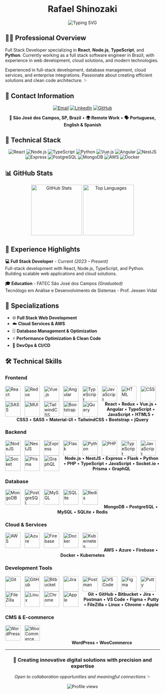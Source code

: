 <h1 align="center">Rafael Shinozaki</h1>

<div align="center">
  <img src="https://readme-typing-svg.herokuapp.com?font=Fira+Code&size=24&duration=3000&pause=1000&color=236AD3&center=true&vCenter=true&width=800&lines=Full+Stack+Developer+%40+Brazil;S%C3%A3o+Jos%C3%A9+dos+Campos%2C+SP+%E2%80%A2+Remote+Work;React+%7C+Node.js+%7C+TypeScript+%7C+Python;Web+Development+%26+Cloud+Solutions" alt="Typing SVG" />
</div>

## 👋🏻 Professional Overview

Full Stack Developer specializing in **React**, **Node.js**, **TypeScript**, and **Python**. Currently working as a full stack software engineer in Brazil, with experience in web development, cloud solutions, and modern technologies.

Experienced in full-stack development, database management, cloud services, and enterprise integrations. Passionate about creating efficient solutions and clean code architecture. ✨

## 📧 Contact Information

<p align="center">
<a href="mailto:rafaelsinosak@gmail.com"><img src="https://img.shields.io/badge/Email-236AD3?style=for-the-badge&logo=gmail&logoColor=white" alt="Email"></a>
<a href="https://www.linkedin.com/in/rafaelsinosak/"><img src="https://img.shields.io/badge/LinkedIn-236AD3?style=for-the-badge&logo=linkedin&logoColor=white" alt="LinkedIn"></a>
<a href="https://github.com/rafaelshinozaki"><img src="https://img.shields.io/badge/GitHub-236AD3?style=for-the-badge&logo=github&logoColor=white" alt="GitHub"></a>
</p>

<div align="center">

**📍 São José dos Campos, SP, Brazil** • **🌍 Remote Work** • **🗣️ Portuguese, English & Spanish**

</div>

## 💼 Technical Stack

<div align="center">
  <img src="https://img.shields.io/badge/React-236AD3?style=for-the-badge&logo=react&logoColor=white" alt="React"/>
  <img src="https://img.shields.io/badge/Node.js-236AD3?style=for-the-badge&logo=node.js&logoColor=white" alt="Node.js"/>
  <img src="https://img.shields.io/badge/TypeScript-236AD3?style=for-the-badge&logo=typescript&logoColor=white" alt="TypeScript"/>
  <img src="https://img.shields.io/badge/Python-236AD3?style=for-the-badge&logo=python&logoColor=white" alt="Python"/>
  <img src="https://img.shields.io/badge/Vue.js-236AD3?style=for-the-badge&logo=vue.js&logoColor=white" alt="Vue.js"/>
  <img src="https://img.shields.io/badge/Angular-236AD3?style=for-the-badge&logo=angular&logoColor=white" alt="Angular"/>
  <img src="https://img.shields.io/badge/NestJS-236AD3?style=for-the-badge&logo=nestjs&logoColor=white" alt="NestJS"/>
  <img src="https://img.shields.io/badge/Express-236AD3?style=for-the-badge&logo=express&logoColor=white" alt="Express"/>
  <img src="https://img.shields.io/badge/PostgreSQL-236AD3?style=for-the-badge&logo=postgresql&logoColor=white" alt="PostgreSQL"/>
  <img src="https://img.shields.io/badge/MongoDB-236AD3?style=for-the-badge&logo=mongodb&logoColor=white" alt="MongoDB"/>
  <img src="https://img.shields.io/badge/AWS-236AD3?style=for-the-badge&logo=amazon-aws&logoColor=white" alt="AWS"/>
  <img src="https://img.shields.io/badge/Docker-236AD3?style=for-the-badge&logo=docker&logoColor=white" alt="Docker"/>
</div>

## 📊 GitHub Stats

<div align="center">
  <img src="https://github-readme-stats.vercel.app/api?username=rafaelshinozaki&show_icons=true&theme=default&hide_border=true&count_private=true" alt="GitHub Stats" height="165"/>
  <img src="https://github-readme-stats.vercel.app/api/top-langs/?username=rafaelshinozaki&layout=compact&theme=default&hide_border=true&count_private=true" alt="Top Languages" height="165"/>
</div>

## 🏢 Experience Highlights

**💻 Full Stack Developer** - Current _(2023 – Present)_  
Full-stack development with React, Node.js, TypeScript, and Python. Building scalable web applications and cloud solutions.

**🎓 Education** - FATEC São José dos Campos _(Graduated)_  
Tecnólogo em Análise e Desenvolvimento de Sistemas - Prof. Jessen Vidal

## 🌟 Specializations

- 🌐 **Full Stack Web Development**
- ☁️ **Cloud Services & AWS**
- 🗄️ **Database Management & Optimization**
- ⚡ **Performance Optimization & Clean Code**
- 🔧 **DevOps & CI/CD**

## 🛠️ Technical Skills

### Frontend

<img align="left" alt="React" width="50px" style="padding-right:10px;" src="https://cdn.jsdelivr.net/gh/devicons/devicon/icons/react/react-original.svg" />
<img align="left" alt="Redux" width="50px" style="padding-right:10px;" src="https://cdn.jsdelivr.net/gh/devicons/devicon/icons/redux/redux-original.svg" />
<img align="left" alt="Vue.js" width="50px" style="padding-right:10px;" src="https://cdn.jsdelivr.net/gh/devicons/devicon/icons/vuejs/vuejs-original.svg" />
<img align="left" alt="Angular" width="50px" style="padding-right:10px;" src="https://cdn.jsdelivr.net/gh/devicons/devicon/icons/angular/angular-original.svg" />
<img align="left" alt="TypeScript" width="50px" style="padding-right:10px;" src="https://cdn.jsdelivr.net/gh/devicons/devicon/icons/typescript/typescript-plain.svg" />
<img align="left" alt="JavaScript" width="50px" style="padding-right:10px;" src="https://cdn.jsdelivr.net/gh/devicons/devicon/icons/javascript/javascript-plain.svg" />
<img align="left" alt="HTML" width="50px" style="padding-right:10px;" src="https://cdn.jsdelivr.net/gh/devicons/devicon/icons/html5/html5-plain.svg" />
<img align="left" alt="CSS" width="50px" style="padding-right:10px;" src="https://cdn.jsdelivr.net/gh/devicons/devicon/icons/css3/css3-plain.svg" />
<img align="left" alt="SASS" width="50px" style="padding-right:10px;" src="https://cdn.jsdelivr.net/gh/devicons/devicon/icons/sass/sass-original.svg" />
<img align="left" alt="MUI" width="50px" style="padding-right:10px;" src="https://cdn.jsdelivr.net/gh/devicons/devicon/icons/materialui/materialui-original.svg" />
<img align="left" alt="TailwindCSS" width="50px" style="padding-right:10px;" src="https://cdn.jsdelivr.net/gh/devicons/devicon/icons/tailwindcss/tailwindcss-original.svg" />
<img align="left" alt="Bootstrap" width="50px" style="padding-right:10px;" src="https://cdn.jsdelivr.net/gh/devicons/devicon/icons/bootstrap/bootstrap-plain.svg" />
<img align="left" alt="jQuery" width="50px" style="padding-right:10px;" src="https://cdn.jsdelivr.net/gh/devicons/devicon/icons/jquery/jquery-plain.svg" />
<br/>
<br/>

<div align="center">

**React** • **Redux** • **Vue.js** • **Angular** • **TypeScript** • **JavaScript** • **HTML5** • **CSS3** • **SASS** • **Material-UI** • **TailwindCSS** • **Bootstrap** • **jQuery**

</div>

### Backend

<img align="left" alt="NodeJS" width="50px" style="padding-right:10px;" src="https://cdn.jsdelivr.net/gh/devicons/devicon/icons/nodejs/nodejs-original.svg" />
<img align="left" alt="NestJS" width="50px" style="padding-right:10px;" src="https://cdn.jsdelivr.net/gh/devicons/devicon/icons/nestjs/nestjs-original.svg" />
<img align="left" alt="Express" width="50px" style="padding-right:10px;" src="https://cdn.jsdelivr.net/gh/devicons/devicon/icons/express/express-original.svg" />
<img align="left" alt="Flask" width="50px" style="padding-right:10px;" src="https://cdn.jsdelivr.net/gh/devicons/devicon/icons/flask/flask-original.svg" />
<img align="left" alt="Python" width="50px" style="padding-right:10px;" src="https://cdn.jsdelivr.net/gh/devicons/devicon/icons/python/python-plain.svg" />
<img align="left" alt="PHP" width="50px" style="padding-right:10px;" src="https://cdn.jsdelivr.net/gh/devicons/devicon/icons/php/php-original.svg" />
<img align="left" alt="TypeScript" width="50px" style="padding-right:10px;" src="https://cdn.jsdelivr.net/gh/devicons/devicon/icons/typescript/typescript-plain.svg" />
<img align="left" alt="JavaScript" width="50px" style="padding-right:10px;" src="https://cdn.jsdelivr.net/gh/devicons/devicon/icons/javascript/javascript-plain.svg" />
<img align="left" alt="Socket" width="50px" style="padding-right:10px;" src="https://cdn.jsdelivr.net/gh/devicons/devicon/icons/socketio/socketio-original-wordmark.svg" />
<img align="left" alt="Prisma" width="50px" style="padding-right:10px;" src="https://cdn.jsdelivr.net/gh/devicons/devicon/icons/prisma/prisma-original.svg" />
<img align="left" alt="GraphQL" width="50px" style="padding-right:10px;" src="https://cdn.jsdelivr.net/gh/devicons/devicon/icons/graphql/graphql-plain.svg" />
<br/>
<br/>

<div align="center">

**Node.js** • **NestJS** • **Express** • **Flask** • **Python** • **PHP** • **TypeScript** • **JavaScript** • **Socket.io** • **Prisma** • **GraphQL**

</div>

### Database

<img align="left" alt="MongoDB" width="50px" style="padding-right:10px;" src="https://cdn.jsdelivr.net/gh/devicons/devicon/icons/mongodb/mongodb-original.svg" />
<img align="left" alt="PostgreSQL" width="50px" style="padding-right:10px;" src="https://cdn.jsdelivr.net/gh/devicons/devicon/icons/postgresql/postgresql-original.svg" />
<img align="left" alt="MySQL" width="50px" style="padding-right:10px;" src="https://cdn.jsdelivr.net/gh/devicons/devicon/icons/mysql/mysql-original-wordmark.svg" />
<img align="left" alt="SQLite" width="50px" style="padding-right:10px;" src="https://cdn.jsdelivr.net/gh/devicons/devicon/icons/sqlite/sqlite-original.svg" />
<img align="left" alt="Redis" width="50px" style="padding-right:10px;" src="https://cdn.jsdelivr.net/gh/devicons/devicon/icons/redis/redis-original.svg" />
<br/>
<br/>

<div align="center">

**MongoDB** • **PostgreSQL** • **MySQL** • **SQLite** • **Redis**

</div>

### Cloud & Services

<img align="left" alt="AWS" width="50px" style="padding-right:10px;" src="https://cdn.jsdelivr.net/gh/devicons/devicon/icons/amazonwebservices/amazonwebservices-plain-wordmark.svg" />
<img align="left" alt="Azure" width="50px" style="padding-right:10px;" src="https://cdn.jsdelivr.net/gh/devicons/devicon/icons/azure/azure-plain-wordmark.svg" />
<img align="left" alt="Firebase" width="50px" style="padding-right:10px;" src="https://cdn.jsdelivr.net/gh/devicons/devicon/icons/firebase/firebase-plain-wordmark.svg" />
<img align="left" alt="Docker" width="50px" style="padding-right:10px;" src="https://cdn.jsdelivr.net/gh/devicons/devicon/icons/docker/docker-plain.svg" />
<img align="left" alt="Kubernetes" width="50px" style="padding-right:10px;" src="https://cdn.jsdelivr.net/gh/devicons/devicon/icons/kubernetes/kubernetes-plain.svg" />
<br/>
<br/>

<div align="center">

**AWS** • **Azure** • **Firebase** • **Docker** • **Kubernetes**

</div>

### Development Tools

<img align="left" alt="Git" width="50px" style="padding-right:10px;" src="https://cdn.jsdelivr.net/gh/devicons/devicon/icons/git/git-plain.svg" />
<img align="left" alt="GitHub" width="50px" style="padding-right:10px;" src="https://user-images.githubusercontent.com/67447840/220037637-cff5669e-da0e-45de-98f1-cdf5b67fff26.png" />
<img align="left" alt="Bitbucket" width="50px" style="padding-right:10px;" src="https://cdn.jsdelivr.net/gh/devicons/devicon/icons/bitbucket/bitbucket-original.svg" />
<img align="left" alt="Jira" width="50px" style="padding-right:10px;" src="https://cdn.jsdelivr.net/gh/devicons/devicon/icons/jira/jira-original.svg" />
<img align="left" alt="Postman" width="50px" style="padding-right:10px;" src="https://user-images.githubusercontent.com/67447840/220038329-e5213d83-ec34-4a82-9647-1b70ff8f2bfe.png" />
<img align="left" alt="VS Code" width="50px" style="padding-right:10px;" src="https://cdn.jsdelivr.net/gh/devicons/devicon/icons/vscode/vscode-original.svg" />
<img align="left" alt="Figma" width="50px" style="padding-right:10px;" src="https://cdn.jsdelivr.net/gh/devicons/devicon/icons/figma/figma-original.svg" />
<img align="left" alt="Putty" width="50px" style="padding-right:10px;" src="https://cdn.jsdelivr.net/gh/devicons/devicon/icons/putty/putty-original.svg" />
<img align="left" alt="FileZilla" width="50px" style="padding-right:10px;" src="https://cdn.jsdelivr.net/gh/devicons/devicon/icons/filezilla/filezilla-plain.svg" />
<img align="left" alt="Linux" width="50px" style="padding-right:10px;" src="https://cdn.jsdelivr.net/gh/devicons/devicon/icons/linux/linux-original.svg" />
<img align="left" alt="Chrome" width="50px" style="padding-right:10px;" src="https://cdn.jsdelivr.net/gh/devicons/devicon/icons/chrome/chrome-original.svg" />
<img align="left" alt="Apple" width="50px" style="padding-right:10px;" src="https://cdn.jsdelivr.net/gh/devicons/devicon/icons/apple/apple-original.svg" />
<br/>
<br/>

<div align="center">

**Git** • **GitHub** • **Bitbucket** • **Jira** • **Postman** • **VS Code** • **Figma** • **Putty** • **FileZilla** • **Linux** • **Chrome** • **Apple**

</div>

### CMS & E-commerce

<img align="left" alt="WordPress" width="50px" style="padding-right:10px;" src="https://cdn.jsdelivr.net/gh/devicons/devicon/icons/wordpress/wordpress-original.svg" />
<img align="left" alt="WooCommerce" width="50px" style="padding-right:10px;" src="https://cdn.jsdelivr.net/gh/devicons/devicon/icons/woocommerce/woocommerce-original.svg" />
<br/>
<br/>

<div align="center">

**WordPress** • **WooCommerce**

</div>

---

<div align="center">

### 💫 Creating innovative digital solutions with precision and expertise

_Open to collaboration opportunities and meaningful connections_ ✨

<img src="https://komarev.com/ghpvc/?username=rafaelshinozaki&color=236AD3&style=flat-square&label=Profile+Views" alt="Profile views" />

</div>
